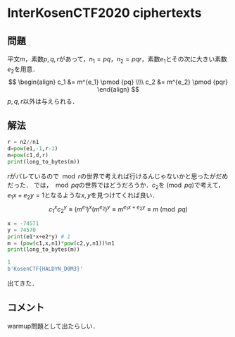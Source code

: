 # InterKosenCTF2020 ciphertexts
## 問題
平文$m$，素数$p,q,r$があって，$n_1=pq$，$n_2=pqr$，素数$e_1$とその次に大きい素数$e_2$を用意．
$$
\begin{align}
c_1 &= m^{e_1} \pmod {pq} \\\\
c_2 &= m^{e_2} \pmod  {pqr}
\end{align}
$$
$p,q,r$以外は与えられる．
## 解法
```python
r = n2//n1
d=pow(e1,-1,r-1)
m=pow(c1,d,r)
print(long_to_bytes(m))
```
$r$がバレているので$\mod r$の世界で考えれば行けるんじゃないかと思ったがだめだった．
では，$\mod pq$の世界ではどうだろうか．$c_2$を$\pmod {pq}$で考えて，$e_1x+e_2y=1$となるような$x,y$を見つけてくれば良い．
$$
c_1^x c_2^y \equiv (m^{e_1})^x(m^{e_2})^y  \equiv m^{e_1x+e_2y} \equiv m \pmod {pq}
$$
```python
x = -74571
y = 74570
print(e1*x+e2*y) # 1
m = (pow(c1,x,n1)*pow(c2,y,n1))%n1
print(long_to_bytes(m))
```
```python
1
b'KosenCTF{HALDYN_D0M3}'
```
出てきた．
## コメント
warmup問題として出たらしい．
